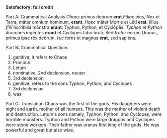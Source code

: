 **Satsfactory: full credit**

Part A: Grammatical Analysis 
*Chaos* prīmus deōrum **erat**.*Fīliae* eius, Nox et Terra, māter omnium hominum, **erant**. *Haec* māter Mortis et Lētī **erat**. Illīus *fīliī* horribilia mōnstra **erant**: Typhon, Python, et Cyclōpēs. *Typhon et Python* dracōnēs ingentēs **erant** et Cyclōpēs fabrī brūtī. Sed *frāter* eōrum Ūranus, prīmus ipse rēx deōrum. *Hic* fortis et magnus **erat**, sed sapiēns.

Part B: Grammatical Questions
1. genitive, it refers to Chaos 
2. Pronoun
3. Letum 
4. nominative, 2nd declension, neuter 
5. 3rd declension
6. genitive, refers to the sons Typhon, Python, and Cyclopes
7. 3rd declension 
8. was 

Part C: Translation 
Chaos was the first of the gods. His daughters were night and earth, mother of all humans. This was the mother of violent death and destruction. Letum's sons namely, Typhon, Python, and Cyclopes, were horrible monsters. Typhon and Python were large dragons and Cyclopes were stone workers. Their father was uranus first king of the gods. He was powerful and great but also wise. 
